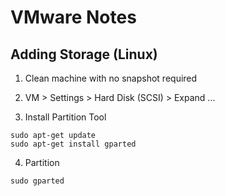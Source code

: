 # VMware Notes

## Adding Storage (Linux)
1. Clean machine with no snapshot required

2. VM > Settings > Hard Disk (SCSI) > Expand ...

3. Install Partition Tool

```
sudo apt-get update
sudo apt-get install gparted
```

4. Partition
```
sudo gparted
```
